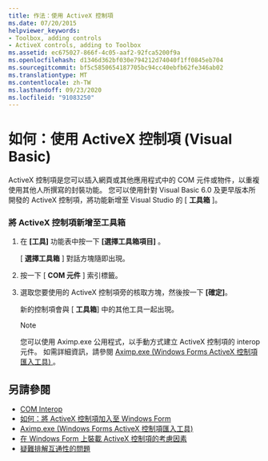 ```yaml
---
title: 作法：使用 ActiveX 控制項
ms.date: 07/20/2015
helpviewer_keywords:
- Toolbox, adding controls
- ActiveX controls, adding to Toolbox
ms.assetid: ec675027-866f-4c05-aaf2-92fca5200f9a
ms.openlocfilehash: d1346d362bf030e794212d74040f1ff0845eb704
ms.sourcegitcommit: bf5c5850654187705bc94cc40ebfb62fe346ab02
ms.translationtype: MT
ms.contentlocale: zh-TW
ms.lasthandoff: 09/23/2020
ms.locfileid: "91083250"
---
```

# <a name="how-to-work-with-activex-controls-visual-basic"></a>如何：使用 ActiveX 控制項 (Visual Basic)

ActiveX 控制項是您可以插入網頁或其他應用程式中的 COM 元件或物件，以重複使用其他人所撰寫的封裝功能。 您可以使用針對 Visual Basic 6.0 及更早版本所開發的 ActiveX 控制項，將功能新增至 Visual Studio 的 [ **工具箱** ]。  
  
### <a name="to-add-activex-controls-to-the-toolbox"></a>將 ActiveX 控制項新增至工具箱  
  
1. 在 **[工具]** 功能表中按一下 **[選擇工具箱項目]** 。  
  
     [ **選擇工具箱** ] 對話方塊隨即出現。  
  
2. 按一下 [ **COM 元件** ] 索引標籤。  
  
3. 選取您要使用的 ActiveX 控制項旁的核取方塊，然後按一下 **[確定]**。  
  
     新的控制項會與 [ **工具箱**] 中的其他工具一起出現。  
  
    > [!NOTE]
    > 您可以使用 Aximp.exe 公用程式，以手動方式建立 ActiveX 控制項的 interop 元件。 如需詳細資訊，請參閱 [Aximp.exe (Windows Forms ActiveX 控制項匯入工具) ](../../../framework/tools/aximp-exe-windows-forms-activex-control-importer.md)。  
  
## <a name="see-also"></a>另請參閱

- [COM Interop](index.md)
- [如何：將 ActiveX 控制項加入至 Windows Form](/dotnet/desktop/winforms/controls/how-to-add-activex-controls-to-windows-forms)
- [Aximp.exe (Windows Forms ActiveX 控制項匯入工具) ](../../../framework/tools/aximp-exe-windows-forms-activex-control-importer.md)
- [在 Windows Form 上裝載 ActiveX 控制項的考慮因素](/dotnet/desktop/winforms/controls/considerations-when-hosting-an-activex-control-on-a-windows-form)
- [疑難排解互通性的問題](troubleshooting-interoperability.md)
